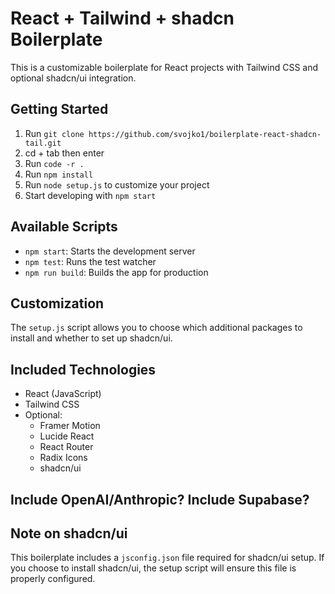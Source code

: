 # React + Tailwind + shadcn Boilerplate

This is a customizable boilerplate for React projects with Tailwind CSS and optional shadcn/ui integration.

## Getting Started

1. Run `git clone https://github.com/svojko1/boilerplate-react-shadcn-tail.git`
2. cd + tab then enter
4. Run `code -r .` 
5. Run `npm install`
6. Run `node setup.js` to customize your project
7. Start developing with `npm start`

## Available Scripts

- `npm start`: Starts the development server
- `npm test`: Runs the test watcher
- `npm run build`: Builds the app for production

## Customization

The `setup.js` script allows you to choose which additional packages to install and whether to set up shadcn/ui.

## Included Technologies

- React (JavaScript)
- Tailwind CSS
- Optional:
  - Framer Motion
  - Lucide React
  - React Router
  - Radix Icons
  - shadcn/ui
 
## Include OpenAI/Anthropic? Include Supabase?

## Note on shadcn/ui

This boilerplate includes a `jsconfig.json` file required for shadcn/ui setup. If you choose to install shadcn/ui, the setup script will ensure this file is properly configured.
